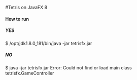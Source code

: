#Tetris on JavaFX 8

#### How to run

##### YES
$ /opt/jdk1.8.0_181/bin/java -jar tetrisfx.jar 

##### NO
$ java -jar tetrisfx.jar 
Error: Could not find or load main class tetrisfx.GameController